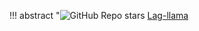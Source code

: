 
!!! abstract "![GitHub Repo stars](https://badgen.net/github/stars/time-series-foundation-models/lag-llama) [Lag-llama](https://github.com/time-series-foundation-models/lag-llama)
